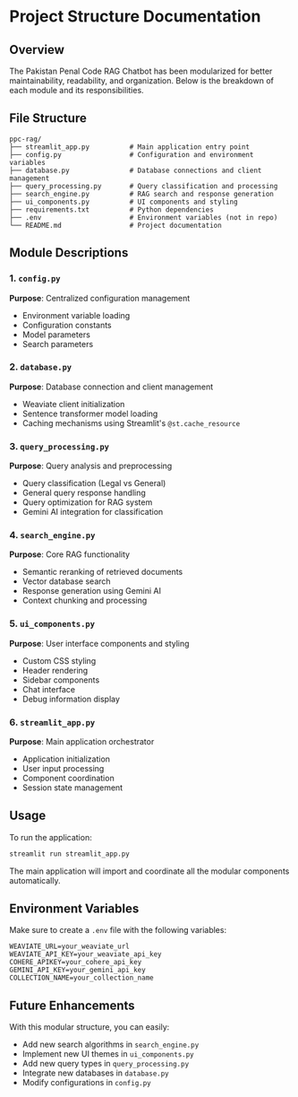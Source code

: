 # Project Structure Documentation

## Overview
The Pakistan Penal Code RAG Chatbot has been modularized for better maintainability, readability, and organization. Below is the breakdown of each module and its responsibilities.

## File Structure

```
ppc-rag/
├── streamlit_app.py          # Main application entry point
├── config.py                 # Configuration and environment variables
├── database.py               # Database connections and client management
├── query_processing.py       # Query classification and processing
├── search_engine.py          # RAG search and response generation
├── ui_components.py          # UI components and styling
├── requirements.txt          # Python dependencies
├── .env                      # Environment variables (not in repo)
└── README.md                 # Project documentation
```

## Module Descriptions

### 1. `config.py`
**Purpose**: Centralized configuration management
- Environment variable loading
- Configuration constants
- Model parameters
- Search parameters

### 2. `database.py`
**Purpose**: Database connection and client management
- Weaviate client initialization
- Sentence transformer model loading
- Caching mechanisms using Streamlit's `@st.cache_resource`

### 3. `query_processing.py`
**Purpose**: Query analysis and preprocessing
- Query classification (Legal vs General)
- General query response handling
- Query optimization for RAG system
- Gemini AI integration for classification

### 4. `search_engine.py`
**Purpose**: Core RAG functionality
- Semantic reranking of retrieved documents
- Vector database search
- Response generation using Gemini AI
- Context chunking and processing

### 5. `ui_components.py`
**Purpose**: User interface components and styling
- Custom CSS styling
- Header rendering
- Sidebar components
- Chat interface
- Debug information display

### 6. `streamlit_app.py`
**Purpose**: Main application orchestrator
- Application initialization
- User input processing
- Component coordination
- Session state management

## Usage

To run the application:

```bash
streamlit run streamlit_app.py
```

The main application will import and coordinate all the modular components automatically.

## Environment Variables

Make sure to create a `.env` file with the following variables:

```env
WEAVIATE_URL=your_weaviate_url
WEAVIATE_API_KEY=your_weaviate_api_key
COHERE_APIKEY=your_cohere_api_key
GEMINI_API_KEY=your_gemini_api_key
COLLECTION_NAME=your_collection_name
```

## Future Enhancements

With this modular structure, you can easily:
- Add new search algorithms in `search_engine.py`
- Implement new UI themes in `ui_components.py`
- Add new query types in `query_processing.py`
- Integrate new databases in `database.py`
- Modify configurations in `config.py`
